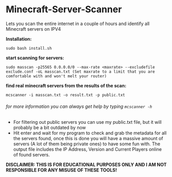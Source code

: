 # Minecraft-Server-Scanner
Lets you scan the entire internet in a couple of hours and identify all Minecraft servers on IPV4


**Installation:**
```
sudo bash install.sh
```

**start scanning for servers:**
```
sudo masscan -p25565 0.0.0.0/0 --max-rate <maxrate> --excludefile exclude.conf -oL masscan.txt (Set maxrate to a limit that you are comfortable with and won't melt your router)
```

**find real minecraft servers from the results of the scan:**
```
mcscanner -i masscan.txt -o result.txt -p public.txt
```

###### for more information you can always get help by typing ```mcscanner -h```

- For filtering out public servers you can use my public.txt file, but it will probably be a bit outdated by now
- Hit enter and wait for my program to check and grab the metadata for all the servers found, once this is done you will have a massive amount of servers (A lot of them being private ones) to have some fun with. The output file includes the IP Address, Version and Current Players online of found servers.

**DISCLAIMER: THIS IS FOR EDUCATIONAL PURPOSES ONLY AND I AM NOT RESPONSIBLE FOR ANY MISUSE OF THESE TOOLS!**

